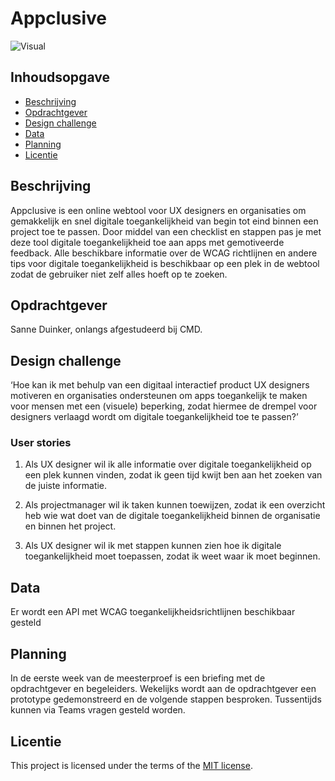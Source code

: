 # Appclusive

![Visual]()

## Inhoudsopgave
  * [Beschrijving](#beschrijving)
  * [Opdrachtgever](#opdrachtgever)
  * [Design challenge](#design-challege)
  * [Data](#data)
  * [Planning](#planning)
  * [Licentie](#licentie)

## Beschrijving
Appclusive is een online webtool voor UX designers en organisaties om gemakkelijk en snel digitale toegankelijkheid van begin tot eind binnen een project toe te passen. Door middel van een checklist en stappen pas je met deze tool digitale toegankelijkheid toe aan apps met gemotiveerde feedback. Alle beschikbare informatie over de WCAG richtlijnen en andere tips voor digitale toegankelijkheid is beschikbaar op een plek in de webtool zodat de gebruiker niet zelf alles hoeft op te zoeken.

## Opdrachtgever
Sanne Duinker, onlangs afgestudeerd bij CMD.

## Design challenge
‘Hoe kan ik met behulp van een digitaal interactief product UX designers motiveren en organisaties ondersteunen om apps toegankelijk te maken voor mensen met een (visuele) beperking, zodat hiermee de drempel voor designers verlaagd wordt om digitale toegankelijkheid toe te passen?’


### User stories
1) Als UX designer wil ik alle informatie over digitale toegankelijkheid op een plek kunnen vinden, zodat ik geen tijd kwijt ben aan het zoeken van de juiste informatie. 

2) Als projectmanager wil ik taken kunnen toewijzen, zodat ik een overzicht heb wie wat doet van de digitale toegankelijkheid binnen de organisatie en binnen het project.  

3) Als UX designer wil ik met stappen kunnen zien hoe ik digitale toegankelijkheid moet toepassen, zodat ik weet waar ik moet beginnen.

## Data
Er wordt een API met WCAG toegankelijkheidsrichtlijnen beschikbaar gesteld

## Planning
In de eerste week van de meesterproef is een briefing met de opdrachtgever en begeleiders. Wekelijks wordt aan de opdrachtgever een prototype gedemonstreerd en de volgende stappen besproken. Tussentijds kunnen via Teams vragen gesteld worden.

## Licentie
This project is licensed under the terms of the [MIT license](./LICENSE).
